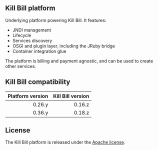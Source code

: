 ## Kill Bill platform

Underlying platform powering Kill Bill. It features:

* JNDI management
* Lifecycle
* Services discovery
* OSGI and plugin layer, including the JRuby bridge
* Container integration glue

The platform is billing and payment agnostic, and can be used to create other services.

Kill Bill compatibility
-----------------------

| Platform version | Kill Bill version |
| ---------------: | ----------------: |
| 0.26.y           | 0.16.z            |
| 0.36.y           | 0.18.z            |

## License

The Kill Bill platform is released under the [Apache license](http://www.apache.org/licenses/LICENSE-2.0).
